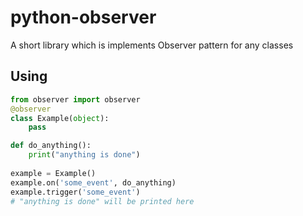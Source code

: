 # python-observer
A short library which is implements Observer pattern for any classes

Using
-----

``` python
from observer import observer
@observer
class Example(object):
    pass

def do_anything():
    print("anything is done")
    
example = Example()
example.on('some_event', do_anything)
example.trigger('some_event')
# "anything is done" will be printed here
```
